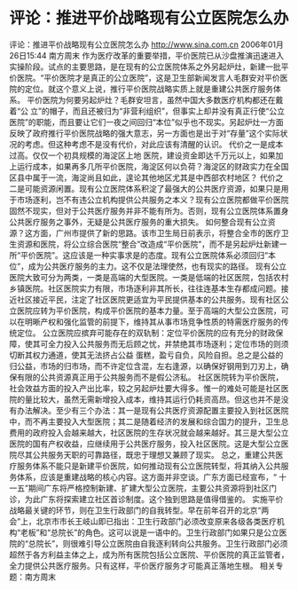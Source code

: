 # 评论：推进平价战略现有公立医院怎么办

评论：推进平价战略现有公立医院怎么办
http://www.sina.com.cn 2006年01月26日15:44 南方周末
作为医疗改革的重要举措，平价医院已从沙盘推演迅速进入实操阶段。试点的主要思路，是在现有的公立医院体系之外另起炉灶，新建一批平价医院。“平价医院才是真正的公立医院”，这是卫生部新闻发言人毛群安对平价医院的定位。就这个意义上说，推行平价医院战略实质上就是重建公共医疗服务体系。
平价医院为何要另起炉灶？毛群安坦言，虽然中国大多数医疗机构都还在戴着“公
立”的帽子，而且还被归为“非营利组织”，但事实上却并没有真正行使“公立医院”的职能，而且要让它们一夜之间回归“本位”似乎也不现实。另起炉灶一方面反映了政府推行平价医院战略的强大意志，另一方面也是出于对“存量”这个实际状况的考虑。但这种考虑不是没有代价，对此应该有清醒的认识。
代价之一是成本过高。仅仅一个初具规模的海淀区上地
医院，建设资金即达千万元以上，如果加上运行成本，如果再多几所平价医院，海淀区何以负荷？海淀区的财政实力在全国区县中属于一流，海淀尚且如此，遑论其他地区尤其是中西部农村地区？
代价之二是可能资源闲置。现有公立医院体系积淀了最强大的公共医疗资源，如果只是用于市场逐利，岂不有违公立机构提供公共服务之本义？现有公立医院都做平价医院固然不现实，但对于公共医疗服务并非不能有所为。否则，现有公立医院体系置身公共医疗服务之事外，无疑是公共医疗服务的重大损失。
如何整合现有公立资源？这方面，广州市提供了新的思路。该市卫生局日前表示，将整合全市的医疗卫生资源和医院，将公立综合医院“整合”改造成“平价医院”，而不是另起炉灶新建一所“平价医院”。这应该是一种实事求是的态度。现有公立医院体系必须回归“本位”，成为公共医疗服务的主力。这不仅是法理使然，也有现实的路径。
现有公立医院大致可分为两类，一类是高端的大型医院。一类是低端的社区医院，包括农村乡镇医院。社区医院实力有限，市场逐利非其所长，往往连基本生存都成问题。接近社区接近平民，注定了社区医院更适宜为平民提供基本的公共服务。现有社区公立医院应转为平价医院，构成平价医院的基本力量。至于高端的大型公立医院，可以在明晰产权和强化监管的前提下，维持其从事市场竞争性质的特需医疗服务的传统定位。
公立医院应摈弃可能存在的双轨制：定位平价医院的应有充分的财政保障，使其可全力投入公共服务而无后顾之忧，并禁绝其市场逐利；定位市场的则须切断其权力通道，使其无法挤占公益
蛋糕，盈亏自负，风险自担。总之是公益的归公益，市场的归市场，而不许定位含混，左右逢源，以确保好钢用到刀刃上，确保有限的公共资源真正用于公共服务而不是假公济私。
社区医院转为平价医院，社会效益方面的投入产出比率，较之另起炉灶要大得多。惟一的难处可能是社区医院的量比较大，虽然无需新增投入成本，维持其运行仍耗资高昂。但这也并不是没有办法解决。至少有三个办法：其一是现有公共医疗资源配置主要投入到社区医院中，而不再主要投入大型医院；其二是随着经济的发展和综合国力的提升，卫生总费用的政府投入会越来越大，社区医院的生存状况就会越来越好。其三是大型公立医院的国有产权收益，应继续用于公共医疗服务，投入社区医院。这是大型公立医院尽其公共服务天职的可靠路径，既忠于理想又兼顾了现实。
总之，重建公共医疗服务体系不能只是新建平价医院，如何推动现有公立医院转型，将其纳入公共服务体系，应该是重建战略的核心内容。这方面并非空谈。广东方面已经宣布，“
十一五”期间广东将严格控制新建、扩建大型公立医院，主要公共资源将到社区门诊，为此广东将探索建立社区首诊制度。这个独到思路是值得借鉴的。
实施平价战略最关键的环节，则在卫生行政部门的自我转型。早在前年召开的北京“两会”上，北京市市长王岐山即已指出：卫生行政部门必须改变原来各级各类医疗机构“老板”和“总院长”的角色。这可以说是一语中的。卫生行政部门如果只是公立医院的“总院长”，则很难引导公立医院由自我逐利转向公共服务。卫生行政部门必须超然于各方利益主体之上，成为所有医院包括公立医院、平价医院的真正监管者，全力提供公共医疗服务。只有这样，平价医疗服务才可能真正落地生根。
相关专题：南方周末 

